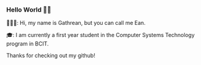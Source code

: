 ### Hello World 👋🏽

👨🏽‍💻: Hi, my name is Gathrean, but you can call me Ean.

🎓: I am currently a first year student in the Computer Systems Technology program in BCIT.

<!-- 📫: If you would like to reach out to me, send me an email at gathrean@icloud.com. -->

Thanks for checking out my github! 

<!--
**gathrean/gathrean** is a ✨ _special_ ✨ repository because its `README.md` (this file) appears on your GitHub profile.

Here are some ideas to get you started:

- 🔭 I’m currently working on ...
- 🌱 I’m currently learning ...
- 👯 I’m looking to collaborate on ...
- 🤔 I’m looking for help with ...
- 💬 Ask me about ...
- 📫 How to reach me: ...
- 😄 Pronouns: ...
- ⚡ Fun fact: ...
-->
